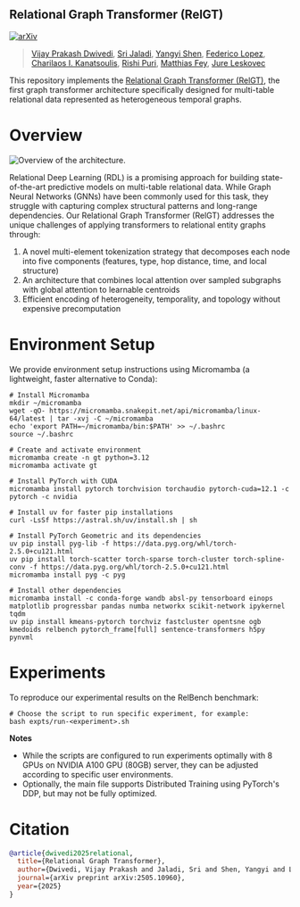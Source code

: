 ## Relational Graph Transformer (RelGT)

[![arXiv](https://img.shields.io/badge/arXiv-2505.10960-b31b1b.svg)](https://arxiv.org/abs/2505.10960)
>[Vijay Prakash Dwivedi](http://vijaydwivedi.com.np), [Sri Jaladi](https://www.linkedin.com/in/srijaladi), [Yangyi Shen](https://www.linkedin.com/in/yangyi-shen-232514264/), [Federico Lopez](https://fedelopez77.github.io), [Charilaos I. Kanatsoulis](https://sites.google.com/site/harikanats/), [Rishi Puri](https://www.linkedin.com/in/rishi-puri-1726b1147/), [Matthias Fey](https://rusty1s.github.io/#/), [Jure Leskovec](https://cs.stanford.edu/people/jure/)

This repository implements the [Relational Graph Transformer (RelGT)](https://arxiv.org/abs/2505.10960), the first graph transformer architecture specifically designed for multi-table relational data represented as heterogeneous temporal graphs.

# Overview

![Overview of the architecture.](arch.png)

Relational Deep Learning (RDL) is a promising approach for building state-of-the-art predictive models on multi-table relational data. While Graph Neural Networks (GNNs) have been commonly used for this task, they struggle with capturing complex structural patterns and long-range dependencies. Our Relational Graph Transformer (RelGT) addresses the unique challenges of applying transformers to relational entity graphs through:

1. A novel multi-element tokenization strategy that decomposes each node into five components (features, type, hop distance, time, and local structure)
2. An architecture that combines local attention over sampled subgraphs with global attention to learnable centroids
3. Efficient encoding of heterogeneity, temporality, and topology without expensive precomputation

# Environment Setup

We provide environment setup instructions using Micromamba (a lightweight, faster alternative to Conda):

```
# Install Micromamba
mkdir ~/micromamba
wget -qO- https://micromamba.snakepit.net/api/micromamba/linux-64/latest | tar -xvj -C ~/micromamba
echo 'export PATH=~/micromamba/bin:$PATH' >> ~/.bashrc
source ~/.bashrc

# Create and activate environment
micromamba create -n gt python=3.12
micromamba activate gt

# Install PyTorch with CUDA
micromamba install pytorch torchvision torchaudio pytorch-cuda=12.1 -c pytorch -c nvidia

# Install uv for faster pip installations
curl -LsSf https://astral.sh/uv/install.sh | sh 

# Install PyTorch Geometric and its dependencies
uv pip install pyg-lib -f https://data.pyg.org/whl/torch-2.5.0+cu121.html
uv pip install torch-scatter torch-sparse torch-cluster torch-spline-conv -f https://data.pyg.org/whl/torch-2.5.0+cu121.html
micromamba install pyg -c pyg

# Install other dependencies
micromamba install -c conda-forge wandb absl-py tensorboard einops matplotlib progressbar pandas numba networkx scikit-network ipykernel tqdm
uv pip install kmeans-pytorch torchviz fastcluster opentsne ogb kmedoids relbench pytorch_frame[full] sentence-transformers h5py pynvml
```

# Experiments

To reproduce our experimental results on the RelBench benchmark:

```
# Choose the script to run specific experiment, for example:
bash expts/run-<experiment>.sh
```

**Notes**

- While the scripts are configured to run experiments optimally with 8 GPUs on NVIDIA A100 GPU (80GB) server, they can be adjusted according to specific user environments.
- Optionally, the main file supports Distributed Training using PyTorch's DDP, but may not be fully optimized.

# Citation

```bibtex
@article{dwivedi2025relational,
  title={Relational Graph Transformer},
  author={Dwivedi, Vijay Prakash and Jaladi, Sri and Shen, Yangyi and L{\'o}pez, Federico and Kanatsoulis, Charilaos I and Puri, Rishi and Fey, Matthias and Leskovec, Jure},
  journal={arXiv preprint arXiv:2505.10960},
  year={2025}
}
```
